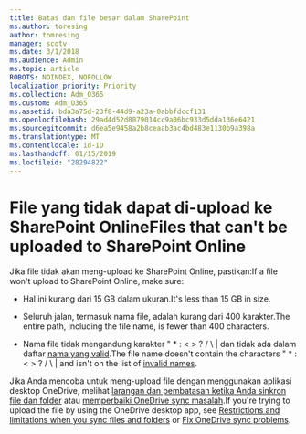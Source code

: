 ```yaml
---
title: Batas dan file besar dalam SharePoint
ms.author: toresing
author: tomresing
manager: scotv
ms.date: 3/1/2018
ms.audience: Admin
ms.topic: article
ROBOTS: NOINDEX, NOFOLLOW
localization_priority: Priority
ms.collection: Adm_O365
ms.custom: Adm_O365
ms.assetid: bda3a75d-23f8-44d9-a23a-0abbfdccf131
ms.openlocfilehash: 29ad4d52d8879014cc9a06bc933d5dda136e6421
ms.sourcegitcommit: d6ea5e9458a2b8ceaab3ac4bd483e1130b9a398a
ms.translationtype: MT
ms.contentlocale: id-ID
ms.lasthandoff: 01/15/2019
ms.locfileid: "28294822"
---
```

# <a name="files-that-cant-be-uploaded-to-sharepoint-online"></a><span data-ttu-id="278af-102">File yang tidak dapat di-upload ke SharePoint Online</span><span class="sxs-lookup"><span data-stu-id="278af-102">Files that can't be uploaded to SharePoint Online</span></span>

<span data-ttu-id="278af-103">Jika file tidak akan meng-upload ke SharePoint Online, pastikan:</span><span class="sxs-lookup"><span data-stu-id="278af-103">If a file won't upload to SharePoint Online, make sure:</span></span>
  
- <span data-ttu-id="278af-104">Hal ini kurang dari 15 GB dalam ukuran.</span><span class="sxs-lookup"><span data-stu-id="278af-104">It's less than 15 GB in size.</span></span>
    
- <span data-ttu-id="278af-105">Seluruh jalan, termasuk nama file, adalah kurang dari 400 karakter.</span><span class="sxs-lookup"><span data-stu-id="278af-105">The entire path, including the file name, is fewer than 400 characters.</span></span>
    
- <span data-ttu-id="278af-p101">Nama file tidak mengandung karakter " \* : \< \> ? / \ | dan tidak ada dalam daftar [nama yang valid](https://go.microsoft.com/fwlink/?linkid=866430).</span><span class="sxs-lookup"><span data-stu-id="278af-p101">The file name doesn't contain the characters " \* : \< \> ? / \ | and isn't on the list of [invalid names](https://go.microsoft.com/fwlink/?linkid=866430).</span></span>
    
<span data-ttu-id="278af-108">Jika Anda mencoba untuk meng-upload file dengan menggunakan aplikasi desktop OneDrive, melihat [larangan dan pembatasan ketika Anda sinkron file dan folder](http://go.microsoft.com/fwlink/p/?LinkID=717734) atau [memperbaiki OneDrive sync masalah](https://go.microsoft.com/fwlink/?linkid=866431).</span><span class="sxs-lookup"><span data-stu-id="278af-108">If you're trying to upload the file by using the OneDrive desktop app, see [Restrictions and limitations when you sync files and folders](http://go.microsoft.com/fwlink/p/?LinkID=717734) or [Fix OneDrive sync problems](https://go.microsoft.com/fwlink/?linkid=866431).</span></span>
  

